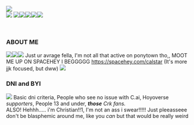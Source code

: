 <img src="https://i.postimg.cc/SxmMkjnr/17f0baef-1130-4b5e-9c70-9f3727483ee8.jpg"><br/>    <img src="https://64.media.tumblr.com/c2ffe245bfdb77c69d59a135a1d018a5/079a29f6eaa1086a-5c/s100x200/36344baab8e85614c597ec9820fb776e3a652d50.gifv">       <img src="https://64.media.tumblr.com/2684f501bf41cd5fe88d93a601856638/079a29f6eaa1086a-20/s100x200/a1d05e3af60a10afdd5282d5c4a2b6b5be7387e5.pnj"><img src="https://64.media.tumblr.com/b614888b4bb8ec40b8dd8bdf4c401bf9/b0cc62591d5c9b8b-fa/s250x400/c842b4352690d5efd7ba750d91e562d1e9d711a1.pnj"><img src="https://64.media.tumblr.com/d6c6fc8eb703ccdc6d1c311056a8f670/b0cc62591d5c9b8b-e7/s250x400/66adb6513d93981f1711c5e08fe9de08e25a2077.pnj"><img src="https://64.media.tumblr.com/0c4ce0d1b0a762d67569fb47de6ee56c/b0cc62591d5c9b8b-0c/s250x400/2a9370931f54f8dc92a592067b9876be19246c87.pnj"><img src="https://64.media.tumblr.com/28cf22c6c0107de06a72c65577ab3c98/b0cc62591d5c9b8b-00/s250x400/d91ccb65c417df7fd64c7226a6b883a08b65f313.pnj">

<br/><h3>ABOUT ME</h3><img src="https://64.media.tumblr.com/78165da7f3a7a68b95f7602e9aa316e7/09759af727956db6-c6/s250x400/348c52013f66c7e43cdce5704d97c6b94e189aec.gifv"><img src="https://64.media.tumblr.com/cb2408652c1f5ba923da1e32fe5f3a6e/09759af727956db6-05/s250x400/92e8506a06565667c1049126b303fad74ebbd568.gifv"><img src="https://64.media.tumblr.com/f7d6903874a44b2ea3d41bf58b12f286/668d3fe8304f9427-07/s100x200/d9fb3cd4fcc710bba612cb3413e178160dfe8c2b.gifv"> Just ur avrage fella, I'm not all that active on ponytown tho,, MOOT ME UP ON SPACEHEY I BEGGGGG https://spacehey.com/calstar (It's more jjk focused, but dww) <img src="https://64.media.tumblr.com/27d56f420d34be14d29f852275692539/668d3fe8304f9427-8e/s100x200/86377b94ce843535b7d4272340a524b3b5cd343f.gifv">
<br/> <h3> DNI and BYI </h3> <img src="https://64.media.tumblr.com/a8cf7f82441cca85dcdce1a0b3cdea90/668d3fe8304f9427-8d/s100x200/f7661e877ca7269f2c51fa06e64250f59d2c94e2.gifv"> Basic dni criteria, People who see no issue with C.ai, Hoyoverse *supporters*, People 13 and under, ****those*** Crk fans.* 
<br/>
ALSO! Hehhh..... i'm Christian!!1, I'm not an ass i swear!!!!! Just pleeasseee don't be blasphemic around me, like you *can* but that would be really weird



